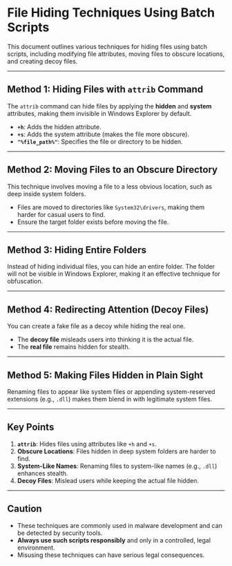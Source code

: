 # File Hiding Techniques Using Batch Scripts

This document outlines various techniques for hiding files using batch scripts, including modifying file attributes, moving files to obscure locations, and creating decoy files.

---

## **Method 1: Hiding Files with `attrib` Command**
The `attrib` command can hide files by applying the **hidden** and **system** attributes, making them invisible in Windows Explorer by default.

- **`+h`**: Adds the hidden attribute.
- **`+s`**: Adds the system attribute (makes the file more obscure).
- **`"%file_path%"`**: Specifies the file or directory to be hidden.

---

## **Method 2: Moving Files to an Obscure Directory**
This technique involves moving a file to a less obvious location, such as deep inside system folders.

- Files are moved to directories like `System32\drivers`, making them harder for casual users to find.
- Ensure the target folder exists before moving the file.

---

## **Method 3: Hiding Entire Folders**
Instead of hiding individual files, you can hide an entire folder. The folder will not be visible in Windows Explorer, making it an effective technique for obfuscation.

---

## **Method 4: Redirecting Attention (Decoy Files)**
You can create a fake file as a decoy while hiding the real one. 

- The **decoy file** misleads users into thinking it is the actual file.
- The **real file** remains hidden for stealth.

---

## **Method 5: Making Files Hidden in Plain Sight**
Renaming files to appear like system files or appending system-reserved extensions (e.g., `.dll`) makes them blend in with legitimate system files.

---

## **Key Points**
1. **`attrib`**: Hides files using attributes like `+h` and `+s`.
2. **Obscure Locations**: Files hidden in deep system folders are harder to find.
3. **System-Like Names**: Renaming files to system-like names (e.g., `.dll`) enhances stealth.
4. **Decoy Files**: Mislead users while keeping the actual file hidden.

---

## **Caution**
- These techniques are commonly used in malware development and can be detected by security tools.
- **Always use such scripts responsibly** and only in a controlled, legal environment.
- Misusing these techniques can have serious legal consequences.
